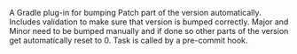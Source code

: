 A Gradle plug-in for bumping Patch part of the version automatically.
Includes validation to make sure that version is bumped correctly.
Major and Minor need to be bumped manually and if done so other parts of the version get automatically reset to 0.
Task is called by a pre-commit hook.
